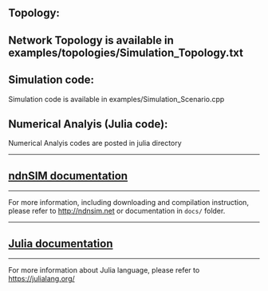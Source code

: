 Topology:
--------
Network Topology is available in examples/topologies/Simulation_Topology.txt
-------------------------------------------- 
Simulation code:
---------------
Simulation code is available in examples/Simulation_Scenario.cpp

Numerical Analyis (Julia code):
---------------
Numerical Analyis codes are posted in julia directory 

-------------------------------------------- 

[ndnSIM documentation](http://ndnsim.net)
---------------------------------------------
---------------------------------------------

For more information, including downloading and compilation instruction, please refer to
http://ndnsim.net or documentation in `docs/` folder.

-------------------------------------------- 

[Julia documentation](https://julialang.org/)
---------------------------------------------
---------------------------------------------

For more information about Julia language, please refer to https://julialang.org/ 
